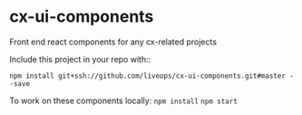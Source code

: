 # cx-ui-components
Front end react components for any cx-related projects

Include this project in your repo with::

`npm install git+ssh://github.com/liveops/cx-ui-components.git#master --save`

To work on these components locally:
`npm install`
`npm start`
